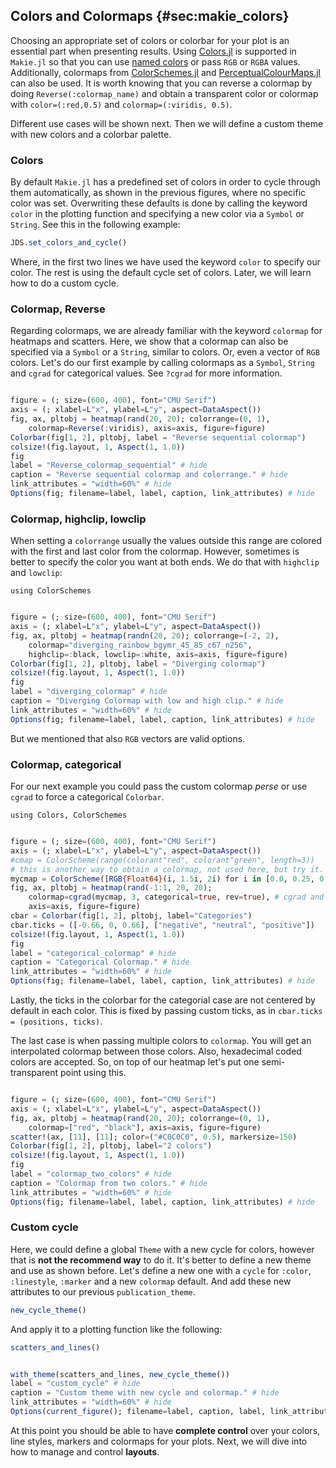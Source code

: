 ## Colors and Colormaps {#sec:makie_colors}

Choosing an appropriate set of colors or colorbar for your plot is an essential part when presenting results. Using [Colors.jl](https://github.com/JuliaGraphics/Colors.jl) is supported in `Makie.jl` so that you can use [named colors](https://juliagraphics.github.io/Colors.jl/latest/namedcolors/) or pass `RGB` or `RGBA` values. Additionally, colormaps from [ColorSchemes.jl](https://github.com/JuliaGraphics/ColorSchemes.jl) and [PerceptualColourMaps.jl](https://github.com/peterkovesi/PerceptualColourMaps.jl) can also be used. It is worth knowing that you can reverse a colormap by doing `Reverse(:colormap_name)` and obtain a transparent color or colormap with `color=(:red,0.5)` and `colormap=(:viridis, 0.5)`.

Different use cases will be shown next. Then we will define a custom theme with new colors and a colorbar palette.

### Colors

By default `Makie.jl` has a predefined set of colors in order to cycle through them automatically, as shown in the previous figures, where no specific color was set. Overwriting these defaults is done by calling the keyword `color` in the plotting function and specifying a new color via a `Symbol` or `String`. See this in the following example:

```julia (editor=true, logging=false, output=true)
JDS.set_colors_and_cycle()
```
Where, in the first two lines we have used the keyword `color` to specify our color. The rest is using the default cycle set of colors. Later, we will learn how to do a custom cycle.

### Colormap, Reverse

Regarding colormaps, we are already familiar with the keyword `colormap` for heatmaps and scatters. Here, we show that a colormap can also be specified via a `Symbol` or a `String`, similar to colors. Or, even a vector of `RGB` colors. Let's do our first example by calling colormaps as a `Symbol`, `String` and `cgrad` for categorical values. See `?cgrad` for more information.

```julia (editor=true, logging=false, output=true)

figure = (; size=(600, 400), font="CMU Serif")
axis = (; xlabel=L"x", ylabel=L"y", aspect=DataAspect())
fig, ax, pltobj = heatmap(rand(20, 20); colorrange=(0, 1),
    colormap=Reverse(:viridis), axis=axis, figure=figure)
Colorbar(fig[1, 2], pltobj, label = "Reverse sequential colormap")
colsize!(fig.layout, 1, Aspect(1, 1.0))
fig
label = "Reverse_colormap_sequential" # hide
caption = "Reverse sequential colormap and colorrange." # hide
link_attributes = "width=60%" # hide
Options(fig; filename=label, label, caption, link_attributes) # hide
```
### Colormap, highclip, lowclip

When setting a `colorrange` usually the values outside this range are colored with the first and last color from  the colormap. However, sometimes is better to specify the color you want at both ends. We do that with `highclip` and `lowclip`:

```
using ColorSchemes
```

```julia (editor=true, logging=false, output=true)

figure = (; size=(600, 400), font="CMU Serif")
axis = (; xlabel=L"x", ylabel=L"y", aspect=DataAspect())
fig, ax, pltobj = heatmap(randn(20, 20); colorrange=(-2, 2),
    colormap="diverging_rainbow_bgymr_45_85_c67_n256",
    highclip=:black, lowclip=:white, axis=axis, figure=figure)
Colorbar(fig[1, 2], pltobj, label = "Diverging colormap")
colsize!(fig.layout, 1, Aspect(1, 1.0))
fig
label = "diverging_colormap" # hide
caption = "Diverging Colormap with low and high clip." # hide
link_attributes = "width=60%" # hide
Options(fig; filename=label, label, caption, link_attributes) # hide
```
But we mentioned that also `RGB` vectors are valid options.

### Colormap, categorical

For our next example you could pass the custom colormap *perse* or use `cgrad` to force a categorical `Colorbar`.

```
using Colors, ColorSchemes
```

```julia (editor=true, logging=false, output=true)

figure = (; size=(600, 400), font="CMU Serif")
axis = (; xlabel=L"x", ylabel=L"y", aspect=DataAspect())
#cmap = ColorScheme(range(colorant"red", colorant"green", length=3))
# this is another way to obtain a colormap, not used here, but try it.
mycmap = ColorScheme([RGB{Float64}(i, 1.5i, 2i) for i in [0.0, 0.25, 0.35, 0.5]])
fig, ax, pltobj = heatmap(rand(-1:1, 20, 20);
    colormap=cgrad(mycmap, 3, categorical=true, rev=true), # cgrad and Symbol, mycmap
    axis=axis, figure=figure)
cbar = Colorbar(fig[1, 2], pltobj, label="Categories")
cbar.ticks = ([-0.66, 0, 0.66], ["negative", "neutral", "positive"])
colsize!(fig.layout, 1, Aspect(1, 1.0))
fig
label = "categorical_colormap" # hide
caption = "Categorical Colormap." # hide
link_attributes = "width=60%" # hide
Options(fig; filename=label, label, caption, link_attributes) # hide
```
Lastly, the ticks in the colorbar for the categorial case are not centered by default in each color. This is fixed by passing custom ticks, as in `cbar.ticks = (positions, ticks)`.

The last case is when passing multiple colors to `colormap`. You will get an interpolated colormap between those colors. Also, hexadecimal coded colors are accepted. So, on top of our heatmap let's put one semi-transparent point using this.

```julia (editor=true, logging=false, output=true)

figure = (; size=(600, 400), font="CMU Serif")
axis = (; xlabel=L"x", ylabel=L"y", aspect=DataAspect())
fig, ax, pltobj = heatmap(rand(20, 20); colorrange=(0, 1),
    colormap=["red", "black"], axis=axis, figure=figure)
scatter!(ax, [11], [11]; color=("#C0C0C0", 0.5), markersize=150)
Colorbar(fig[1, 2], pltobj, label="2 colors")
colsize!(fig.layout, 1, Aspect(1, 1.0))
fig
label = "colormap_two_colors" # hide
caption = "Colormap from two colors." # hide
link_attributes = "width=60%" # hide
Options(fig; filename=label, label, caption, link_attributes) # hide
```
### Custom cycle

Here, we could define a global `Theme` with a new cycle for colors, however that is **not the recommend way** to do it. It's better to define a new theme and use as shown before. Let's define a new one with a `cycle` for `:color`, `:linestyle`, `:marker` and a new `colormap` default. And add these new attributes to our previous `publication_theme`.

```julia (editor=true, logging=false, output=true)
new_cycle_theme()
```
And apply it to a plotting function like the following:

```julia (editor=true, logging=false, output=true)
scatters_and_lines()
```
```julia (editor=true, logging=false, output=true)

with_theme(scatters_and_lines, new_cycle_theme())
label = "custom_cycle" # hide
caption = "Custom theme with new cycle and colormap." # hide
link_attributes = "width=60%" # hide
Options(current_figure(); filename=label, caption, label, link_attributes) # hide
```
At this point you should be able to have **complete control** over your colors, line styles, markers and colormaps for your plots. Next, we will dive into how to manage and control **layouts**.

